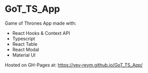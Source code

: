 # GoT_TS_App
Game of Thrones App made with: 
- React Hooks & Context API
- Typescript 
- React Table 
- React Modal 
- Material UI 

Hosted on GH-Pages at: https://yev-reym.github.io/GoT_TS_App/
